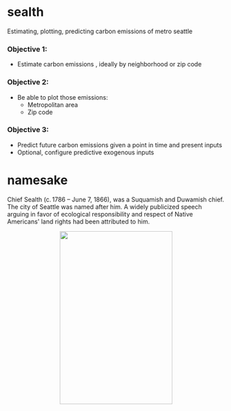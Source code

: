 # sealth
Estimating, plotting, predicting carbon emissions of metro seattle

### Objective 1:
- Estimate carbon emissions , ideally by neighborhood or zip code

### Objective 2:
- Be able to plot those emissions:
  - Metropolitan area
  - Zip code

### Objective 3:
- Predict future carbon emissions given a point in time and present inputs
- Optional, configure predictive exogenous inputs


# namesake
Chief Sealth (c. 1786 – June 7, 1866), was a Suquamish and Duwamish chief. The city of Seattle was named after him. A widely publicized speech arguing in favor of ecological responsibility and respect of Native Americans' land rights had been attributed to him.

<p align="center">
  <img width="261" height="400" src="https://github.com/lucaswiley/sealth/blob/main/chief_sealth.jpeg">
</p>
